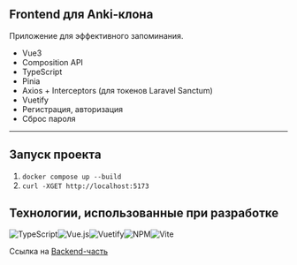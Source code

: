 ## Frontend для Anki-клона

Приложение для эффективного запоминания.

- Vue3
- Composition API
- TypeScript
- Pinia
- Axios + Interceptors (для токенов Laravel Sanctum)
- Vuetify
- Регистрация, авторизация
- Сброс пароля

---

## Запуск проекта

1. `docker compose up --build`
2. `curl -XGET http://localhost:5173`

## Технологии, использованные при разработке

![TypeScript](https://img.shields.io/badge/typescript-%23007ACC.svg?style=for-the-badge&logo=typescript&logoColor=white)![Vue.js](https://img.shields.io/badge/vuejs-%2335495e.svg?style=for-the-badge&logo=vuedotjs&logoColor=%234FC08D)![Vuetify](https://img.shields.io/badge/Vuetify-1867C0?style=for-the-badge&logo=vuetify&logoColor=AEDDFF)![NPM](https://img.shields.io/badge/NPM-%23CB3837.svg?style=for-the-badge&logo=npm&logoColor=white)![Vite](https://img.shields.io/badge/vite-%23646CFF.svg?style=for-the-badge&logo=vite&logoColor=white)


Ссылка на [Backend-часть](https://github.com/Lokusok/laravel-anki-clone)
